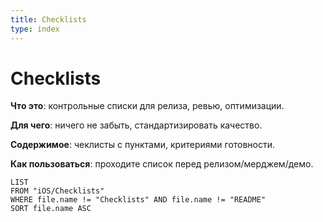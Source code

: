 ```yaml
---
title: Checklists
type: index
---
```


# Checklists

**Что это**: контрольные списки для релиза, ревью, оптимизации.

**Для чего**: ничего не забыть, стандартизировать качество.

**Содержимое**: чеклисты с пунктами, критериями готовности.

**Как пользоваться**: проходите список перед релизом/мерджем/демо.

```dataview
LIST
FROM "iOS/Checklists"
WHERE file.name != "Checklists" AND file.name != "README"
SORT file.name ASC
```
